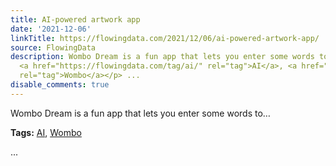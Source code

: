 ```yaml
---
title: AI-powered artwork app
date: '2021-12-06'
linkTitle: https://flowingdata.com/2021/12/06/ai-powered-artwork-app/
source: FlowingData
description: Wombo Dream is a fun app that lets you enter some words to&#8230;<p><strong>Tags:</strong>
  <a href="https://flowingdata.com/tag/ai/" rel="tag">AI</a>, <a href="https://flowingdata.com/tag/wombo/"
  rel="tag">Wombo</a></p> ...
disable_comments: true
---
```

Wombo Dream is a fun app that lets you enter some words to&#8230;<p><strong>Tags:</strong> <a href="https://flowingdata.com/tag/ai/" rel="tag">AI</a>, <a href="https://flowingdata.com/tag/wombo/" rel="tag">Wombo</a></p> ...